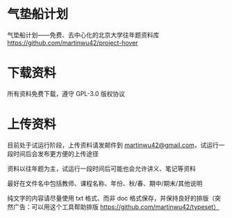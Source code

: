 # 气垫船计划
气垫船计划——免费、去中心化的北京大学往年题资料库 https://github.com/martinwu42/project-hover

# 下载资料
所有资料免费下载，遵守 GPL-3.0 版权协议

# 上传资料
目前处于试运行阶段，上传资料请发邮件到 martinwu42@gmail.com，试运行一段时间后会发布更方便的上传途径

资料以往年题为主，试运行一段时间后可能也会允许讲义、笔记等资料

最好在文件名中包括教师、课程名称、年份、秋/春、期中/期末/其他说明

纯文字的内容请尽量使用 txt 格式、而非 doc 格式保存，并保持良好的排版（突然广告：可以用这个工具帮助排版 https://github.com/martinwu42/typeset）
